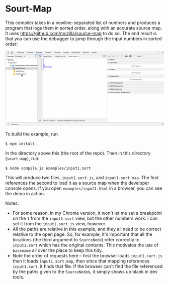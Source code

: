 # Sourt-Map

This compiler takes in a newline-separated list of numbers and produces a
program that logs them in sorted order, along with an accurate source map.  It
uses https://github.com/mozilla/source-map to do so.  The end result is that
you can use the debugger to jump through the input numbers in sorted order:

![Orderly debugging](https://raw.githubusercontent.com/jpolitz/source-map-experiments/master/sourt-map/debug.gif)

To build the example, run

```
$ npm install
```

In the directory above this (the root of the repo).  Then in this directory
(`sourt-map`), run:

```
$ node compile.js examples/input1.sort
```

This will produce two files, `input1.sort.js`, and `input1.sort.map`.  The
first references the second to load it as a source map when the developer
console opens.  If you open `examples/input1.html` in a browser, you can see
the demo in action.

Notes:

- For some reason, in my Chrome version, it won't let me set a breakpoint on
  the `1` from the `input1.sort` view, but the other numbers work.  I can set
  it from the `input1.sort.js` view, however.
- All the paths are relative in this example, and they all need to be correct
  relative to the open page.  So, for example, it's important that all the
  locations (the third argument to `SourceNode`) refer correctly to
  `input1.sort` which has the original contents.  This motivates the use of
  `basename` all over the place to keep this tidy.
- Note the order of requests here – first the browser loads `input1.sort.js`
  then it loads `input1.sort.map`, then since that mapping references
  `input1.sort`, it finds that file.  If the browser can't find the file
  referenced by the paths given to the `SourceNode`s, it simply shows up blank
  in dev tools.


